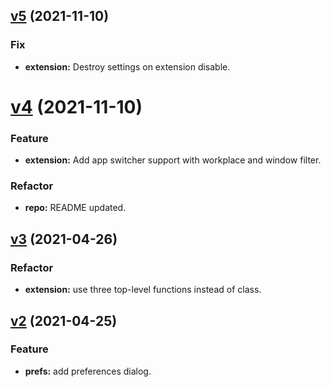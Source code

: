 ## [v5](https://github.com/gedzeppelin/monitor-window-switcher/compare/v4...v5) (2021-11-10)

### Fix

- **extension:** Destroy settings on extension disable.

# [v4](https://github.com/gedzeppelin/monitor-window-switcher/compare/v3...v4) (2021-11-10)

### Feature

- **extension:** Add app switcher support with workplace and window filter.

### Refactor

- **repo:** README updated. 

## [v3](https://github.com/gedzeppelin/monitor-window-switcher/compare/v2...v3) (2021-04-26)

### Refactor

- **extension:** use three top-level functions instead of class.

## [v2](https://github.com/gedzeppelin/monitor-window-switcher/compare/v1...v2) (2021-04-25)

### Feature

- **prefs:** add preferences dialog.